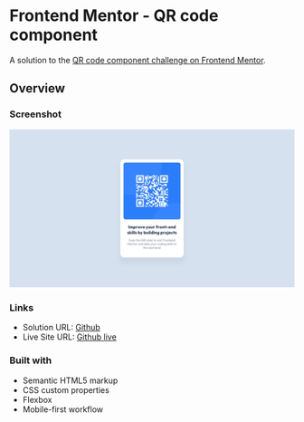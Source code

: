 # Frontend Mentor - QR code component

A solution to the [QR code component challenge on Frontend Mentor](https://www.frontendmentor.io/challenges/qr-code-component-iux_sIO_H). 

## Overview

### Screenshot

![](./design/desktop-design.jpg)

### Links

-   Solution URL: [Github](https://github.com/Alespitale/qr-card)
-   Live Site URL: [Github live](https://alespitale.github.io/qr-card/)

### Built with

-   Semantic HTML5 markup
-   CSS custom properties
-   Flexbox
-   Mobile-first workflow
